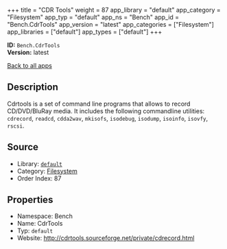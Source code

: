 ﻿+++
title = "CDR Tools"
weight = 87
app_library = "default"
app_category = "Filesystem"
app_typ = "default"
app_ns = "Bench"
app_id = "Bench.CdrTools"
app_version = "latest"
app_categories = ["Filesystem"]
app_libraries = ["default"]
app_types = ["default"]
+++

**ID:** `Bench.CdrTools`  
**Version:** latest  
<!--more-->

[Back to all apps](/apps/)

## Description
Cdrtools is a set of command line programs that allows to record CD/DVD/BluRay media. It includes the following commandline utilities:
`cdrecord`, `readcd`, `cdda2wav`, `mkisofs`, `isodebug`, `isodump`, `isoinfo`, `isovfy`, `rscsi`.

## Source

* Library: [`default`](/app_libraries/default)
* Category: [Filesystem](/app_categories/filesystem)
* Order Index: 87

## Properties

* Namespace: Bench
* Name: CdrTools
* Typ: `default`
* Website: <http://cdrtools.sourceforge.net/private/cdrecord.html>

